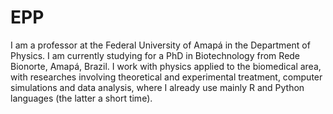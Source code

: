 # EPP
I am a professor at the Federal University of Amapá in the Department of Physics. I am currently studying for a PhD in Biotechnology from Rede Bionorte, Amapá, Brazil. I work with physics applied to the biomedical area, with researches involving theoretical and experimental treatment, computer simulations and data analysis, where I already use mainly R and Python languages (the latter a short time).
